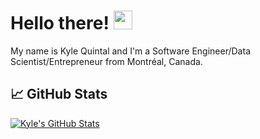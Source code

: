 <!-- More info, tips and tricks for making GitHub Profile README can be found in my article at https://towardsdatascience.com/build-a-stunning-readme-for-your-github-profile-9b80434fe5d7 -->

# Hello there! <img src="https://raw.githubusercontent.com/MartinHeinz/MartinHeinz/master/wave.gif" width="30px">

My name is Kyle Quintal and I'm a Software Engineer/Data Scientist/Entrepreneur from Montréal, Canada.

## &#x1f4c8; GitHub Stats

<!--<a href="https://github.com/kQuintal/kQuintal">
  <img align="center" src="https://github-readme-stats.vercel.app/api/top-langs/?username=kQuintal&hide=html&title_color=ffffff&text_color=c9cacc&icon_color=2bbc8a&bg_color=1d1f21" />
</a> -->
<a href="https://github.com/kQuintal/kQuintal">
  <img align="center" src="https://github-readme-stats.vercel.app/api?username=kQuintal&show_icons=true&theme=dracula" alt="Kyle's GitHub Stats" />
</a>   


<!-- links to your social media accounts -->


<!-- Resources -->
<!-- Icons: https://simpleicons.org/ -->
<!-- GitHub Stats: https://github.com/anuraghazra/github-readme-stats -->
<!-- Emojis: https://emojipedia.org/emoji/ -->
<!-- HTML Emojis: https://www.fileformat.info/index.htm -->
<!-- Shields: https://shields.io/ -->
<!-- Awesome GitHub Profile README: https://github.com/abhisheknaiidu/awesome-github-profile-readme -->

